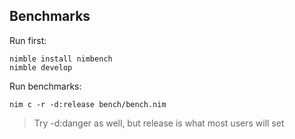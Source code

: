 ## Benchmarks

Run first:

```
nimble install nimbench
nimble develop
```

Run benchmarks:

```
nim c -r -d:release bench/bench.nim
```

> Try -d:danger as well, but release is what most users will set
